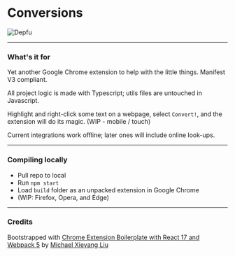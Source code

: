 # Conversions

![Depfu](https://img.shields.io/depfu/dependencies/github/jpserquina/conversions)

---

### What's it for

Yet another Google Chrome extension to help with the little things. Manifest V3 compliant.

All project logic is made with Typescript; utils files are untouched in Javascript.

Highlight and right-click some text on a webpage, select `Convert!`, and the extension will do its magic. (WIP - mobile / touch)

Current integrations work offline; later ones will  include online look-ups.

--- 

### Compiling locally

- Pull repo to local
- Run `npm start`
- Load `build` folder as an unpacked extension in Google Chrome
- (WIP: Firefox, Opera, and Edge)

---

### Credits

Bootstrapped with [Chrome Extension Boilerplate with React 17 and Webpack 5](https://github.com/lxieyang/chrome-extension-boilerplate-react) by [Michael Xieyang Liu](http://lxieyang.github.io/)